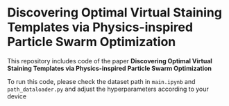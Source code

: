 # Discovering Optimal Virtual Staining Templates via Physics-inspired Particle Swarm Optimization

This repository includes code of the paper **Discovering Optimal Virtual Staining Templates via Physics-inspired Particle Swarm Optimization**

To run this code, please check the dataset path in `main.ipynb` and `path_dataloader.py` and adjust the hyperparameters according to your device
